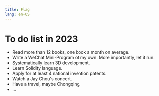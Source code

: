 ```yaml
---
title: Flag
lang: en-US
---
```

# To do list in 2023
+ Read more than 12 books, one book a month on average.
+ Write a WeChat Mini-Program of my own. More importantly, let it run.
+ Systematically learn 3D development.
+ Learn Solidity language.
+ Apply for at least 4 national invention patents.
+ Watch a Jay Chou's concert.
+ Have a travel, maybe Chongqing.
+ ...
